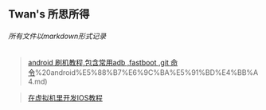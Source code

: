 ## Twan's 所思所得

###### 所有文件以markdown形式记录

> [android 刷机教程,包含常用adb ,fastboot ,git 命令](https://github.com/twangithub/TwanLib/blob/master/1)%20android%E5%88%B7%E6%9C%BA%E5%91%BD%E4%BB%A4.md)

> [在虚拟机里开发IOS教程](https://github.com/twangithub/TwanLib/blob/master/4\)%20ios%E5%BC%80%E5%8F%91%E7%AC%94%E8%AE%B0.md)

